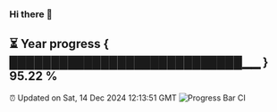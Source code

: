 ### Hi there 👋
⏳ Year progress { ████████████████████████████▁▁ } 95.22 %
---
⏰ Updated on Sat, 14 Dec 2024 12:13:51 GMT
![Progress Bar CI](https://github.com/Moyi321/Moyi321/workflows/Progress%20Bar%20CI/badge.svg)
